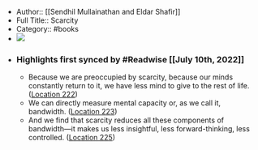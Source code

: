 - Author:: [[Sendhil Mullainathan and Eldar Shafir]]
- Full Title:: Scarcity
- Category:: #books
- ![](https://images-na.ssl-images-amazon.com/images/I/41OaeP7JesL._SL200_.jpg)
- ### Highlights first synced by #Readwise [[July 10th, 2022]]
    - Because we are preoccupied by scarcity, because our minds constantly return to it, we have less mind to give to the rest of life. ([Location 222](https://readwise.io/to_kindle?action=open&asin=B00BMKOO6S&location=222))
    - We can directly measure mental capacity or, as we call it, bandwidth. ([Location 223](https://readwise.io/to_kindle?action=open&asin=B00BMKOO6S&location=223))
    - And we find that scarcity reduces all these components of bandwidth—it makes us less insightful, less forward-thinking, less controlled. ([Location 225](https://readwise.io/to_kindle?action=open&asin=B00BMKOO6S&location=225))
